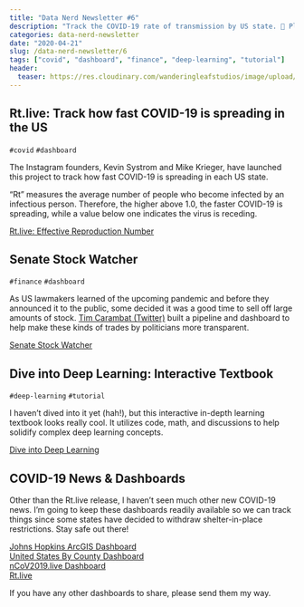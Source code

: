 ```yaml
---
title: "Data Nerd Newsletter #6"
description: "Track the COVID-19 rate of transmission by US state. 🦠 Plus, track legislature's stock buying/selling and more! 🏛"
categories: data-nerd-newsletter
date: "2020-04-21"
slug: /data-nerd-newsletter/6
tags: ["covid", "dashboard", "finance", "deep-learning", "tutorial"]
header:
  teaser: https://res.cloudinary.com/wanderingleafstudios/image/upload/v1587682706/chrisjmears.com/data-nerd-newsletter-og.jpg
---
```


## Rt.live: Track how fast COVID-19 is spreading in the US

`#covid` `#dashboard`

The Instagram founders, Kevin Systrom and Mike Krieger, have launched this project to track how fast COVID-19 is spreading in each US state.

“Rt” measures the average number of people who become infected by an infectious person. Therefore, the higher above 1.0, the faster COVID-19 is spreading, while a value below one indicates the virus is receding.

[Rt.live: Effective Reproduction Number](https://rt.live/)

## Senate Stock Watcher

`#finance` `#dashboard`

As US lawmakers learned of the upcoming pandemic and before they announced it to the public, some decided it was a good time to sell off large amounts of stock. [Tim Carambat (Twitter)](https://twitter.com/tcarambat) built a pipeline and dashboard to help make these kinds of trades by politicians more transparent.

[Senate Stock Watcher](https://senatestockwatcher.com)

## Dive into Deep Learning: Interactive Textbook

`#deep-learning` `#tutorial`

I haven’t dived into it yet (hah!), but this interactive in-depth learning textbook looks really cool. It utilizes code, math, and discussions to help solidify complex deep learning concepts.

[Dive into Deep Learning](https://d2l.ai/)

## COVID-19 News & Dashboards

Other than the Rt.live release, I haven’t seen much other new COVID-19 news. I’m going to keep these dashboards readily available so we can track things since some states have decided to withdraw shelter-in-place restrictions. Stay safe out there!

[Johns Hopkins ArcGIS Dashboard](https://www.arcgis.com/apps/opsdashboard/index.html#/bda7594740fd40299423467b48e9ecf6)<br>
[United States By County Dashboard](https://app.powerbi.com/view?r=eyJrIjoiMDkzZjQwNDMtZmI1Zi00YmVkLWExMTMtNDRjMjcwNWQ5ZGExIiwidCI6IjE1MjgxOGIxLTdmMTUtNDM3YS1hYzBiLTkyNDQwNzgwMzQ0ZCIsImMiOjN9&fbclid=IwAR0sB3j-SvuYu8dxdwSMX8Pp20m3eSBO7a5v6C1e6W6WgRrWn3-TwWz9IuA)<br>
[nCoV2019.live Dashboard](https://ncov2019.live)<br>
[Rt.live](https://rt.live)

If you have any other dashboards to share, please send them my way.
